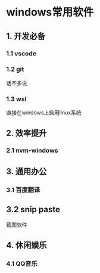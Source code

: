 # windows常用软件

## 1. 开发必备

### 1.1 vscode

### 1.2 git

话不多说

### 1.3 wsl

直接在windows上启用linux系统

## 2. 效率提升

### 2.1 nvm-windows

## 3. 通用办公

### 3.1 百度翻译

## 3.2 snip paste

截图软件

## 4. 休闲娱乐

### 4.1 QQ音乐
